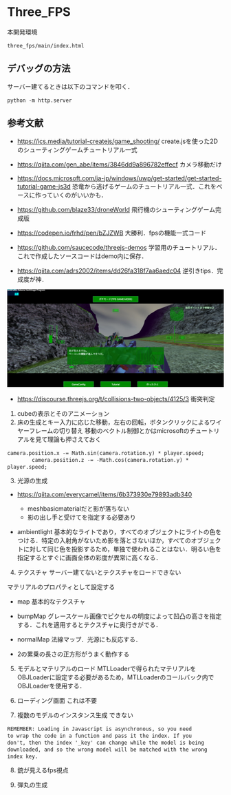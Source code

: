 # Three_FPS

本開発環境

```
three_fps/main/index.html
```

## デバッグの方法
サーバー建てるときは以下のコマンドを叩く．

```
python -m http.server
```

## 参考文献

- https://ics.media/tutorial-createjs/game_shooting/
create.jsを使った2Dのシューティングゲームチュートリアル一式

- https://qiita.com/gen_abe/items/3846dd9a896782effecf
カメラ移動だけ

- https://docs.microsoft.com/ja-jp/windows/uwp/get-started/get-started-tutorial-game-js3d
恐竜から逃げるゲームのチュートリアル一式．これをベースに作っていくのがいいかも．

- https://github.com/blaze33/droneWorld
飛行機のシューティングゲーム完成版

- https://codepen.io/frhd/pen/bZJZWB
大勝利．fpsの機能一式コード

- https://github.com/saucecode/threejs-demos
学習用のチュートリアル．これで作成したソースコードはdemo内に保存．

- https://qiita.com/adrs2002/items/dd26fa318f7aa6aedc04
逆引きtips．完成度が神．

<img src="img/demo.png"></img>

- https://discourse.threejs.org/t/collisions-two-objects/4125/3
衝突判定

1. cubeの表示とそのアニメーション
2. 床の生成とキー入力に応じた移動，左右の回転，ボタンクリックによるワイヤーフレームの切り替え
移動のベクトル制御とかはmicrosoftのチュートリアルを見て理論も押さえておく
```
camera.position.x -= Math.sin(camera.rotation.y) * player.speed;
		camera.position.z -= -Math.cos(camera.rotation.y) * player.speed;
```
3. 光源の生成
- https://qiita.com/everycamel/items/6b373930e79893adb340
    - meshbasicmaterialだと影が落ちない
    - 影の出し手と受けてを指定する必要あり

- ambientlight
基本的なライトであり，すべてのオブジェクトにライトの色をつける．特定の入射角がないため影を落とさないほか，すべてのオブジェクトに対して同じ色を投影するため，単独で使われることはない．明るい色を指定するとすぐに画面全体の彩度が異常に高くなる．


4. テクスチャ
サーバー建てないとテクスチャをロードできない

マテリアルのプロパティとして設定する
- map
基本的なテクスチャ
- bumpMap
グレースケール画像でピクセルの明度によって凹凸の高さを指定する．これを適用するとテクスチャに奥行きがでる．
- normalMap
法線マップ．光源にも反応する．

- 2の累乗の長さの正方形がうまく動作する

5. モデルとマテリアルのロード
MTLLoaderで得られたマテリアルをOBJLoaderに設定する必要があるため，MTLLoaderのコールバック内でOBJLoaderを使用する．

6. ローディング画面
これは不要

7. 複数のモデルのインスタンス生成
できない
```
REMEMBER: Loading in Javascript is asynchronous, so you need
to wrap the code in a function and pass it the index. If you
don't, then the index '_key' can change while the model is being
downloaded, and so the wrong model will be matched with the wrong index key.
```

8. 銃が見えるfps視点

9. 弾丸の生成